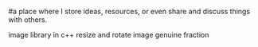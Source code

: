 #a place where I store ideas, resources, or even share and discuss things with others.

image library in c++
resize and rotate image
genuine fraction
